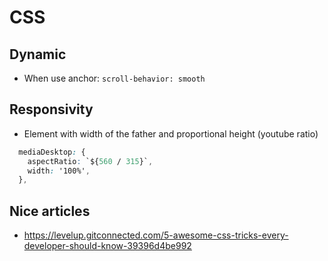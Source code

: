 # CSS

## Dynamic

- When use anchor: `scroll-behavior: smooth`

## Responsivity

- Element with width of the father and proportional height (youtube ratio)

```CSS
  mediaDesktop: {
    aspectRatio: `${560 / 315}`,
    width: '100%',
  },
```

## Nice articles

- <https://levelup.gitconnected.com/5-awesome-css-tricks-every-developer-should-know-39396d4be992>
